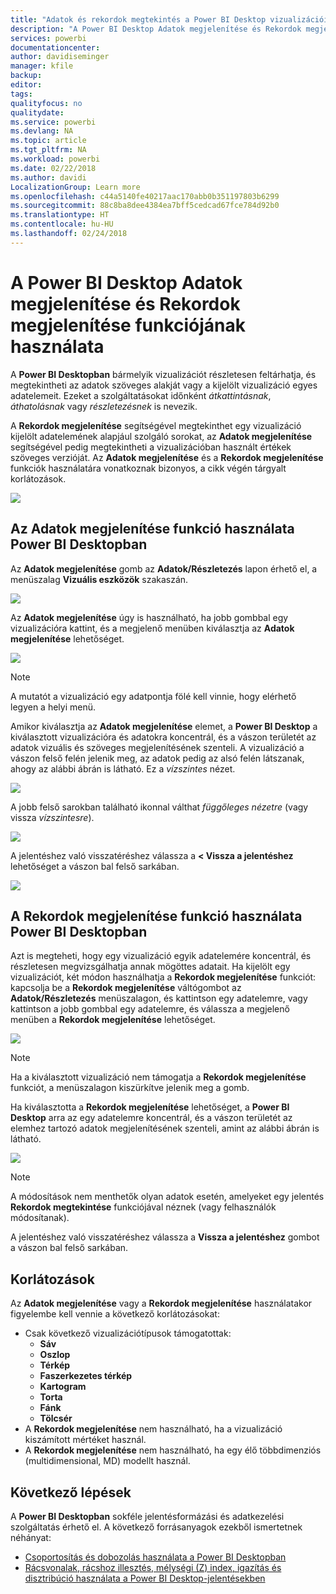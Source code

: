 ```yaml
---
title: "Adatok és rekordok megtekintés a Power BI Desktop vizualizációiban"
description: "A Power BI Desktop Adatok megjelenítése és Rekordok megjelenítése funkciójának használata a részletek feltárásához"
services: powerbi
documentationcenter: 
author: davidiseminger
manager: kfile
backup: 
editor: 
tags: 
qualityfocus: no
qualitydate: 
ms.service: powerbi
ms.devlang: NA
ms.topic: article
ms.tgt_pltfrm: NA
ms.workload: powerbi
ms.date: 02/22/2018
ms.author: davidi
LocalizationGroup: Learn more
ms.openlocfilehash: c44a5140fe40217aac170abb0b351197803b6299
ms.sourcegitcommit: 88c8ba8dee4384ea7bff5cedcad67fce784d92b0
ms.translationtype: HT
ms.contentlocale: hu-HU
ms.lasthandoff: 02/24/2018
---
```

# <a name="use-see-data-and-see-records-in-power-bi-desktop"></a>A Power BI Desktop Adatok megjelenítése és Rekordok megjelenítése funkciójának használata
A **Power BI Desktopban** bármelyik vizualizációt részletesen feltárhatja, és megtekintheti az adatok szöveges alakját vagy a kijelölt vizualizáció egyes adatelemeit. Ezeket a szolgáltatásokat időnként *átkattintásnak*, *áthatolásnak* vagy *részletezésnek* is nevezik.

A **Rekordok megjelenítése** segítségével megtekinthet egy vizualizáció kijelölt adatelemének alapjául szolgáló sorokat, az **Adatok megjelenítése** segítségével pedig megtekintheti a vizualizációban használt értékek szöveges verzióját. Az **Adatok megjelenítése** és a **Rekordok megjelenítése** funkciók használatára vonatkoznak bizonyos, a cikk végén tárgyalt korlátozások.

![](media/desktop-see-data-see-records/see-data-see-records_1.png)

## <a name="using-see-data-in-power-bi-desktop"></a>Az Adatok megjelenítése funkció használata Power BI Desktopban
Az **Adatok megjelenítése** gomb az **Adatok/Részletezés** lapon érhető el, a menüszalag **Vizuális eszközök** szakaszán.

![](media/desktop-see-data-see-records/see-data-see-records_2.png)

Az **Adatok megjelenítése** úgy is használható, ha jobb gombbal egy vizualizációra kattint, és a megjelenő menüben kiválasztja az **Adatok megjelenítése** lehetőséget.

![](media/desktop-see-data-see-records/see-data-see-records_3.png)

> [!NOTE]
> A mutatót a vizualizáció egy adatpontja fölé kell vinnie, hogy elérhető legyen a helyi menü.
> 
> 

Amikor kiválasztja az **Adatok megjelenítése** elemet, a **Power BI Desktop** a kiválasztott vizualizációra és adatokra koncentrál, és a vászon területét az adatok vizuális és szöveges megjelenítésének szenteli. A vizualizáció a vászon felső felén jelenik meg, az adatok pedig az alsó felén látszanak, ahogy az alábbi ábrán is látható. Ez a *vízszintes* nézet.

![](media/desktop-see-data-see-records/see-data-see-records_4.png)

A jobb felső sarokban található ikonnal válthat *függőleges nézetre* (vagy vissza *vízszintesre*).

![](media/desktop-see-data-see-records/see-data-see-records_5.png)

A jelentéshez való visszatéréshez válassza a **< Vissza a jelentéshez** lehetőséget a vászon bal felső sarkában.

![](media/desktop-see-data-see-records/see-data-see-records_6.png)

## <a name="using-see-records-in-power-bi-desktop"></a>A Rekordok megjelenítése funkció használata Power BI Desktopban
Azt is megteheti, hogy egy vizualizáció egyik adatelemére koncentrál, és részletesen megvizsgálhatja annak mögöttes adatait. Ha kijelölt egy vizualizációt, két módon használhatja a **Rekordok megjelenítése** funkciót: kapcsolja be a **Rekordok megjelenítése** váltógombot az **Adatok/Részletezés** menüszalagon, és kattintson egy adatelemre, vagy kattintson a jobb gombbal egy adatelemre, és válassza a megjelenő menüben a **Rekordok megjelenítése** lehetőséget.

![](media/desktop-see-data-see-records/see-data-see-records_7.png)

> [!NOTE]
> Ha a kiválasztott vizualizáció nem támogatja a **Rekordok megjelenítése** funkciót, a menüszalagon kiszürkítve jelenik meg a gomb.
> 
> 

Ha kiválasztotta a **Rekordok megjelenítése** lehetőséget, a **Power BI Desktop** arra az egy adatelemre koncentrál, és a vászon területét az elemhez tartozó adatok megjelenítésének szenteli, amint az alábbi ábrán is látható.

![](media/desktop-see-data-see-records/see-data-see-records_8.png)

> [!NOTE]
> A módosítások nem menthetők olyan adatok esetén, amelyeket egy jelentés **Rekordok megtekintése** funkciójával néznek (vagy felhasználók módosítanak).

A jelentéshez való visszatéréshez válassza a **Vissza a jelentéshez** gombot a vászon bal felső sarkában.

## <a name="limitations"></a>Korlátozások
Az **Adatok megjelenítése** vagy a **Rekordok megjelenítése** használatakor figyelembe kell vennie a következő korlátozásokat:

* Csak következő vizualizációtípusok támogatottak:
  * **Sáv**
  * **Oszlop**
  * **Térkép**
  * **Faszerkezetes térkép**
  * **Kartogram**
  * **Torta**
  * **Fánk**
  * **Tölcsér**
* A **Rekordok megjelenítése** nem használható, ha a vizualizáció kiszámított mértéket használ.
* A **Rekordok megjelenítése** nem használható, ha egy élő többdimenziós (multidimensional, MD) modellt használ.

## <a name="next-steps"></a>Következő lépések
A **Power BI Desktopban** sokféle jelentésformázási és adatkezelési szolgáltatás érhető el. A következő forrásanyagok ezekből ismertetnek néhányat:

* [Csoportosítás és dobozolás használata a Power BI Desktopban](desktop-grouping-and-binning.md)
* [Rácsvonalak, rácshoz illesztés, mélységi (Z) index, igazítás és disztribúció használata a Power BI Desktop-jelentésekben](desktop-gridlines-snap-to-grid.md)

